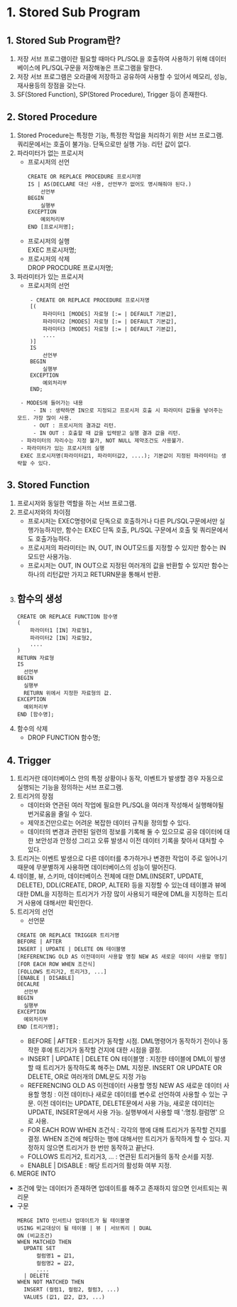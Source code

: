 # 1. Stored Sub Program
## 1. Stored Sub Program란?
1. 저장 서브 프로그램이란 필요할 때마다 PL/SQL을 호출하여 사용하기 위해 데이터베이스에 PL/SQL구문을 저장해놓은 프로그램을 말한다.
2. 저장 서브 프로그램은 오라클에 저장하고 공유하여 사용할 수 있어서 메모리, 성능, 재사용등의 장점을 갖는다.
3. SF(Stored Function), SP(Stored Procedure), Trigger 등이 존재한다.

## 2. Stored Procedure
1. Stored Procedure는 특정한 기능, 특정한 작업을 처리하기 위한 서브 프로그램. 쿼리문에서는 호출이 불가능. 단독으로만 실행 가능. 리턴 값이 없다.
2. 파라미터가 없는 프로시저
    - 프로시저의 선언 
      ```
      CREATE OR REPLACE PROCEDURE 프로시저명  
      IS | AS(DECLARE 대신 사용, 선언부가 없어도 명시해줘야 된다.)  
          선언부
      BEGIN
          실행부
      EXCEPTION
          예외처리부
      END [프로시저명];
      ```
    - 프로시저의 실행  
      EXEC 프로시저명;
    - 프로시저의 삭제  
      DROP PROCDURE 프로시저명;
3. 파라미터가 있는 프로시저
    - 프로시저의 선언
    ```
        - CREATE OR REPLACE PROCEDURE 프로시저명
        [(
            파라미터1 [MODES] 자료형 [:= | DEFAULT 기본값],
            파라미터2 [MODES] 자료형 [:= | DEFAULT 기본값],
            파라미터3 [MODES] 자료형 [:= | DEFAULT 기본값],
            ....
        )]
        IS
            선언부
        BEGIN
            실행부
        EXCEPTION
            예외처리부
        END;
      ```
        - MODES에 들어가는 내용
            - IN : 생략하면 IN으로 지정되고 프로시저 호출 시 파라미터 값들을 넣어주는 모드. 가장 많이 사용.
            - OUT : 프로시저의 결과값 리턴.
            - IN OUT : 호출할 때 값을 입력받고 실행 결과 값을 리턴.
        - 파라미터의 자리수는 지정 불가, NOT NULL 제약조건도 사용불가.
        - 파라미터가 있는 프로시저의 실행  
        EXEC 프로시저명(파라미터값1, 파라미터값2, ....); 기본값이 지정된 파라미터는 생략할 수 있다.

## 3. Stored Function
1. 프로시저와 동일한 역할을 하는 서브 프로그램.
2. 프로시저와의 차이점
    - 프로시저는 EXEC명령어로 단독으로 호출하거나 다른 PL/SQL구문에서만 실행가능하지만, 함수는 EXEC 단독 호출, PL/SQL 구문에서 호출 및 쿼리문에서도 호출가능하다.
    - 프로시저의 파라미터는 IN, OUT, IN OUT모드를 지정할 수 있지만 함수는 IN 모드만 사용가능.
    - 프로시저는 OUT, IN OUT으로 지정된 여러개의 값을 반환할 수 있지만 함수는 하나의 리턴값만 가지고 RETURN문을 통해서 반환.
3. 함수의 생성
    - 
    ```
    CREATE OR REPLACE FUNCTION 함수명  
    (  
        파라미터1 [IN] 자료형1,  
        파라미터2 [IN] 자료형2,  
        ....  
    )   
    RETURN 자료형
    IS
      선언부
    BEGIN
      실행부
      RETURN 위에서 지정한 자료형의 값.
    EXCEPTION
      예외처리부
    END [함수명];
    ```
4. 함수의 삭제
    - DROP FUNCTION 함수명;

## 4. Trigger
1. 트리거란 데이터베이스 안의 특정 상황이나 동작, 이벤트가 발생할 경우 자동으로 실행되는 기능을 정의하는 서브 프로그램.
2. 트리거의 장점
    - 데이터와 연관된 여러 작업에 필요한 PL/SQL을 여러개 작성해서 실행해야될 번거로움을 줄일 수 있다.
    - 제약조건만으로는 어려운 복잡한 데이터 규칙을 정의할 수 있다.
    - 데이터의 변경과 관련된 일련의 정보를 기록해 둘 수 있으므로 공유 데이터에 대한 보안성과 안정성 그리고 오류 발생시 이전 데이터 기록을 찾아서 대처할 수 있다.
3. 트리거는 이벤트 발생으로 다른 데이터를 추가하거나 변경한 작업이 주로 일어나기 때문에 무분별하게 사용하면 데이터베이스의 성능이 떨어진다.
4. 테이블, 뷰, 스키마, 데이터베이스 전체에 대한 DML(INSERT, UPDATE, DELETE), DDL(CREATE, DROP, ALTER) 등을 지정할 수 있는데 테이블과 뷰에 대한 DML을 지정하는 트리거가 가장 많이 사용되기 때문에 DML을 지정하는 트리거 사용에 대해서만 확인한다.
5. 트리거의 선언
    - 선언문
    ```
    CREATE OR REPLACE TRIGGER 트리거명  
    BEFORE | AFTER  
    INSERT | UPDATE | DELETE ON 테이블명  
    [REFERENCING OLD AS 이전데이터 사용할 명칭 NEW AS 새로운 데이터 사용할 명칭]  
    [FOR EACH ROW WHEN 조건식]  
    [FOLLOWS 트리거2, 트리거3, ...]  
    [ENABLE | DISABLE]  
    DECALRE  
      선언부  
    BEGIN  
      실행부  
    EXCEPTION  
      예외처리부  
    END [트리거명];
    ```
    - BEFORE | AFTER : 트리거가 동작할 시점. DML명령어가 동작하기 전이나 동작한 후에 트리거가 동작할 건지에 대한 시점을 결정.
    - INSERT | UPDATE | DELETE ON 테이블명 : 지정한 테이블에 DML이 발생할 때 트리거가 동작하도록 해주는 DML 지정문. INSERT OR UPDATE OR DELETE, OR로 여러개의 DML문도 지정 가능
    - REFERENCING OLD AS 이전데이터 사용할 명칭 NEW AS 새로운 데이터 사용할 명칭 : 이전 데이터나 새로운 데이터를 변수로 선언하여 사용할 수 있는 구문. 이전 데이터는 UPDATE, DELETE문에서 사용 가능, 새로운 데이터는 UPDATE, INSERT문에서 사용 가능. 실행부에서 사용할 때 ':명칭.컬럼명' 으로 사용.
    - FOR EACH ROW WHEN 조건식 : 각각의 행에 대해 트리거가 동작할 건지를 결정. WHEN 조건에 해당하는 행에 대해서만 트리거가 동작하게 할 수 있다. 지정하지 않으면 트리거가 한 번만 동작하고 끝난다.
    - FOLLOWS 트리거2, 트리거3, ... : 연관된 트리거들의 동작 순서를 지정.
    - ENABLE | DISABLE : 해당 트리거의 활성화 여부 지정.
6. MERGE INTO
- 조건에 맞는 데이터가 존재하면 업데이트를 해주고 존재하지 않으면 인서트되는 쿼리문
- 구문
  ```
  MERGE INTO 인서트나 업데이트가 될 테이블명  
  USING 비교대상이 될 테이블 | 뷰 | 서브쿼리 | DUAL 
  ON (비교조건)
  WHEN MATCHED THEN  
    UPDATE SET 
        컬럼명1 = 값1,
        컬럼명2 = 값2,
        ....
    | DELETE
  WHEN NOT MATCHED THEN
    INSERT (컬럼1, 컬럼2, 컬럼3, ...)
    VALUES (값1, 값2, 값3, ...)
  ```